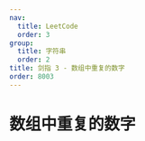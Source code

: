```yaml
---
nav:
  title: LeetCode
  order: 3
group:
  title: 字符串
  order: 2
title: 剑指 3 - 数组中重复的数字
order: 8003
---
```


# 数组中重复的数字
